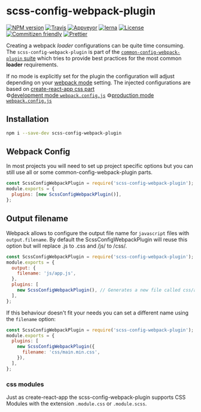# scss-config-webpack-plugin

[![NPM version](https://badge.fury.io/js/scss-config-webpack-plugin.svg)](https://www.npmjs.com/package/scss-config-webpack-plugin)
[![Travis](https://img.shields.io/travis/namics/webpack-config-plugins/master.svg)](https://travis-ci.org/namics/webpack-config-plugins)
[![Appveyor](https://ci.appveyor.com/api/projects/status/9aes52639g1uwk89/branch/master?svg=true)](https://ci.appveyor.com/project/namics/webpack-config-plugins/branch/master)
[![lerna](https://img.shields.io/badge/maintained%20with-lerna-cc00ff.svg)](https://lernajs.io/)
[![License](https://img.shields.io/badge/license-MIT-green.svg)](http://opensource.org/licenses/MIT)
[![Commitizen friendly](https://img.shields.io/badge/commitizen-friendly-brightgreen.svg)](http://commitizen.github.io/cz-cli/)
[![Prettier](https://img.shields.io/badge/Code%20Style-Prettier-green.svg)](https://github.com/prettier/prettier)

Creating a webpack _loader_ configurations can be quite time consuming.  
The `scss-config-webpack-plugin` is part of the [`common-config-webpack-plugin` suite](https://github.com/namics/webpack-config-plugins) which tries to provide best practices for the most common **loader** requirements.

If no mode is explicitly set for the plugin the configuration will adjust depending on your [webpack mode](https://webpack.js.org/concepts/mode/) setting.
The injected configurations are based on [create-react-app css part](https://github.com/facebook/create-react-app/tree/next/packages/react-scripts/config)  
⚙️[development mode `webpack.config.js`](https://github.com/namics/webpack-config-plugins/raw/master/packages/scss-config-webpack-plugin/config/development.config.js)
⚙️[production mode `webpack.config.js`](https://github.com/namics/webpack-config-plugins/raw/master/packages/scss-config-webpack-plugin/config/production.config.js)

## Installation

```bash
npm i --save-dev scss-config-webpack-plugin
```

## Webpack Config

In most projects you will need to set up project specific options but you can still use all or
some common-config-webpack-plugin parts.

```js
const ScssConfigWebpackPlugin = require('scss-config-webpack-plugin');
module.exports = {
  plugins: [new ScssConfigWebpackPlugin()],
};
```

## Output filename

Webpack allows to configure the output file name for `javascript` files with `output.filename`.
By default the ScssConfigWebpackPlugin will reuse this option but will replace .js to .css and /js/ to /css/.

```js
const ScssConfigWebpackPlugin = require('scss-config-webpack-plugin');
module.exports = {
  output: {
    filename: 'js/app.js',
  },
  plugins: [
    new ScssConfigWebpackPlugin(), // Generates a new file called css/app.css
  ],
};
```

If this behaviour doesn't fit your needs you can set a different name using the `filename` option:

```js
const ScssConfigWebpackPlugin = require('scss-config-webpack-plugin');
module.exports = {
  plugins: [
    new ScssConfigWebpackPlugin({
      filename: 'css/main.min.css',
    }),
  ],
};
```

### css modules

Just as create-react-app the scss-config-webpack-plugin supports CSS Modules with the extension `.module.css` or `.module.scss`.
